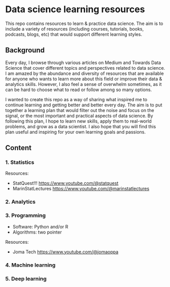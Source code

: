 # Data science learning resources
This repo contains resources to learn & practice data science. The aim is to include a variety of resources (including courses, tutorials, books, podcasts, blogs, etc) that would support different learning styles.

## Background
Every day, I browse through various articles on Medium and Towards Data Science that cover different topics and perspectives related to data science. I am amazed by the abundance and diversity of resources that are available for anyone who wants to learn more about this field or improve their data & analytics skills. However, I also feel a sense of overwhelm sometimes, as it can be hard to choose what to read or follow among so many options. 

I wanted to create this repo as a way of sharing what inspired me to continue learning and getting better and better every day. The aim is to put together a learning plan that would filter out the noise and focus on the signal, or the most important and practical aspects of data science. By following this plan, I hope to learn new skills, apply them to real-world problems, and grow as a data scientist. I also hope that you will find this plan useful and inspiring for your own learning goals and passions.

## Content
### 1. Statistics

Resources:
- StatQuest!!! https://www.youtube.com/@statquest
- MarinStatLectures https://www.youtube.com/@marinstatlectures

### 2. Analytics
### 3. Programming
- Software: Python and/or R
- Algorithms: two pointer

Resources:
- Joma Tech https://www.youtube.com/@jomaoppa
### 4. Machine learning
### 5. Deep learning
